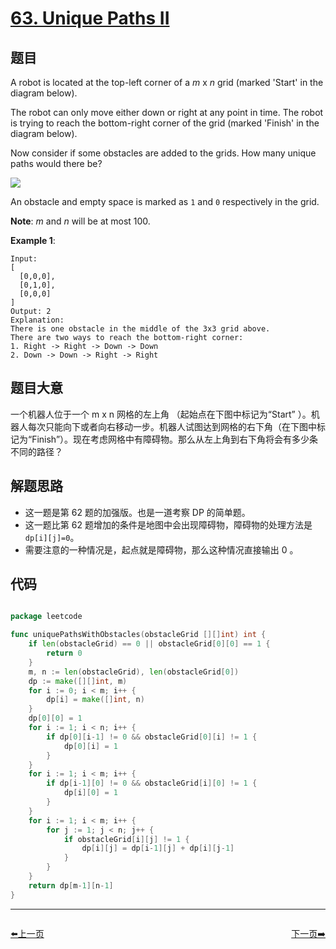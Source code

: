 # [63. Unique Paths II](https://leetcode.com/problems/unique-paths-ii/)


## 题目

A robot is located at the top-left corner of a *m* x *n* grid (marked 'Start' in the diagram below).

The robot can only move either down or right at any point in time. The robot is trying to reach the bottom-right corner of the grid (marked 'Finish' in the diagram below).

Now consider if some obstacles are added to the grids. How many unique paths would there be?

![](https://assets.leetcode.com/uploads/2018/10/22/robot_maze.png)

An obstacle and empty space is marked as `1` and `0` respectively in the grid.

**Note**: *m* and *n* will be at most 100.

**Example 1**:

    Input:
    [
      [0,0,0],
      [0,1,0],
      [0,0,0]
    ]
    Output: 2
    Explanation:
    There is one obstacle in the middle of the 3x3 grid above.
    There are two ways to reach the bottom-right corner:
    1. Right -> Right -> Down -> Down
    2. Down -> Down -> Right -> Right

## 题目大意

一个机器人位于一个 m x n 网格的左上角 （起始点在下图中标记为“Start” ）。机器人每次只能向下或者向右移动一步。机器人试图达到网格的右下角（在下图中标记为“Finish”）。现在考虑网格中有障碍物。那么从左上角到右下角将会有多少条不同的路径？


## 解题思路

- 这一题是第 62 题的加强版。也是一道考察 DP 的简单题。
- 这一题比第 62 题增加的条件是地图中会出现障碍物，障碍物的处理方法是 `dp[i][j]=0`。
- 需要注意的一种情况是，起点就是障碍物，那么这种情况直接输出 0 。

## 代码

```go

package leetcode

func uniquePathsWithObstacles(obstacleGrid [][]int) int {
	if len(obstacleGrid) == 0 || obstacleGrid[0][0] == 1 {
		return 0
	}
	m, n := len(obstacleGrid), len(obstacleGrid[0])
	dp := make([][]int, m)
	for i := 0; i < m; i++ {
		dp[i] = make([]int, n)
	}
	dp[0][0] = 1
	for i := 1; i < n; i++ {
		if dp[0][i-1] != 0 && obstacleGrid[0][i] != 1 {
			dp[0][i] = 1
		}
	}
	for i := 1; i < m; i++ {
		if dp[i-1][0] != 0 && obstacleGrid[i][0] != 1 {
			dp[i][0] = 1
		}
	}
	for i := 1; i < m; i++ {
		for j := 1; j < n; j++ {
			if obstacleGrid[i][j] != 1 {
				dp[i][j] = dp[i-1][j] + dp[i][j-1]
			}
		}
	}
	return dp[m-1][n-1]
}

```


----------------------------------------------
<div style="display: flex;justify-content: space-between;align-items: center;">
<p><a href="https://books.halfrost.com/leetcode/ChapterFour/0062.Unique-Paths/">⬅️上一页</a></p>
<p><a href="https://books.halfrost.com/leetcode/ChapterFour/0064.Minimum-Path-Sum/">下一页➡️</a></p>
</div>
